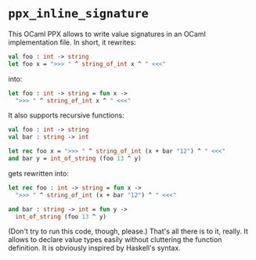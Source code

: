 # `ppx_inline_signature`

This OCaml PPX allows to write value signatures in an OCaml implementation file.
In short, it rewrites:

``` ocaml
val foo : int -> string
let foo x = ">>> " ^ string_of_int x ^ " <<<"
```

into:

``` ocaml
let foo : int -> string = fun x ->
  ">>> " ^ string_of_int x ^ " <<<"
```

It also supports recursive functions:

``` ocaml
val foo : int -> string
val bar : string -> int

let rec foo x = ">>> " ^ string_of_int (x + bar "12") ^ " <<<"
and bar y = int_of_string (foo 13 ^ y)
```

gets rewritten into:

``` ocaml
let rec foo : int -> string = fun x ->
  ">>> " ^ string_of_int (x + bar "12") ^ " <<<"

and bar : string -> int = fun y ->
  int_of_string (foo 13 ^ y)
```

(Don't try to run this code, though, please.) That's all there is to it, really.
It allows to declare value types easily without cluttering the function
definition. It is obviously inspired by Haskell's syntax.
